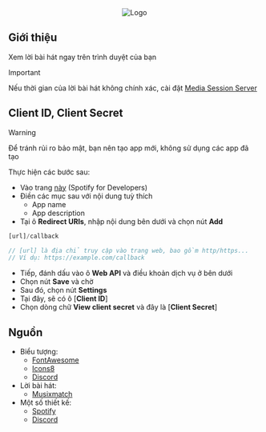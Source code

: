 <div align="center">
    <img src="public/favicon.ico" alt="Logo"></img>
</div>

## Giới thiệu
Xem lời bài hát ngay trên trình duyệt của bạn

> [!IMPORTANT]
> Nếu thời gian của lời bài hát không chính xác, cài đặt [Media Session Server](https://github.com/FlyTri/media-sessions-server)

## Client ID, Client Secret
> [!WARNING]
> Để tránh rủi ro bảo mật, bạn nên tạo app mới, không sử dụng các app đã tạo

Thực hiện các bước sau:
- Vào trang [này](https://developer.spotify.com/dashboard/create) (Spotify for Developers)
- Điền các mục sau với nội dung tuỳ thích
   + App name
   + App description
- Tại ô **Redirect URIs**, nhập nội dung bên dưới và chọn nút **Add**
  
```js
[url]/callback

// [url] là địa chỉ truy cập vào trang web, bao gồm http/https...
// Ví dụ: https://example.com/callback
```
- Tiếp, đánh dấu vào ô **Web API** và điều khoản dịch vụ ở bên dưới
- Chọn nút **Save** và chờ
- Sau đó, chọn nút **Settings**
- Tại đây, sẽ có ô [**Client ID**]
- Chọn dòng chữ **View client secret** và đây là [**Client Secret**]
## Nguồn
- Biểu tượng:
  + [FontAwesome](https://fontawesome.com/)
  + [Icons8](https://icons8.com/)
  + [Discord](https://discord.com/)
- Lời bài hát:
  + [Musixmatch](https://musixmatch.com/)
- Một số thiết kế:
  + [Spotify](https://spotify.com/)
  + [Discord](https://discord.com/)
